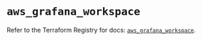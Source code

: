 # `aws_grafana_workspace`

Refer to the Terraform Registry for docs: [`aws_grafana_workspace`](https://registry.terraform.io/providers/hashicorp/aws/6.8.0/docs/resources/grafana_workspace).
